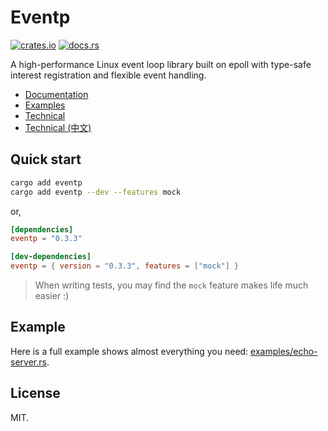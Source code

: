 # Eventp

[![crates.io](https://img.shields.io/crates/v/eventp)](https://crates.io/crates/eventp)
[![docs.rs](https://img.shields.io/docsrs/eventp)](https://docs.rs/eventp/)

A high-performance Linux event loop library built on epoll with type-safe interest registration and flexible event handling.

- [Documentation](https://docs.rs/eventp/)
- [Examples](https://github.com/FuuuOverclocking/eventp/tree/main/examples)
- [Technical](https://docs.rs/eventp/latest/eventp/_technical/index.html)
- [Technical (中文)](https://docs.rs/eventp/latest/eventp/_technical_zh/index.html)

## Quick start

```sh
cargo add eventp
cargo add eventp --dev --features mock
```

or,

```toml
[dependencies]
eventp = "0.3.3"

[dev-dependencies]
eventp = { version = "0.3.3", features = ["mock"] }
```

> When writing tests, you may find the `mock` feature makes life much easier :)

## Example

Here is a full example shows almost everything you need: [examples/echo-server.rs](https://github.com/FuuuOverclocking/eventp/blob/main/examples/echo-server.rs).

## License

MIT.
